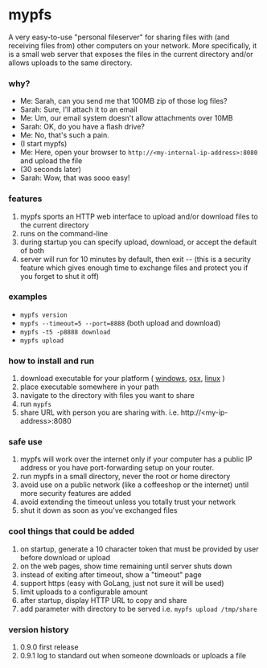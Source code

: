 # mypfs
A very easy-to-use "personal fileserver" for sharing files with (and receiving files from) other computers on your network. More specifically, it is a small web server that exposes the files in the current directory and/or allows uploads to the same directory.

### why?
* Me: Sarah, can you send me that 100MB zip of those log files?
* Sarah: Sure, I'll attach it to an email
* Me: Um, our email system doesn't allow attachments over 10MB
* Sarah: OK, do you have a flash drive?
* Me: No, that's such a pain.
* (I start mypfs)
* Me: Here, open your browser to `http://<my-internal-ip-address>:8080` and upload the file
* (30 seconds later)
* Sarah: Wow, that was sooo easy!

### features
1. mypfs sports an HTTP web interface to upload and/or download files to the current directory
1. runs on the command-line
1. during startup you can specify upload, download, or accept the default of both
1. server will run for 10 minutes by default, then exit -- (this is a security feature which gives enough time to exchange files and protect you if you forget to shut it off)

### examples
* `mypfs version`
* `mypfs --timeout=5 --port=8888` (both upload and download)
* `mypfs -t5 -p8888 download`
* `mypfs upload`

### how to install and run
1. download executable for your platform ( [windows](https://github.com/joncrlsn/mypfs/raw/master/bin-win/mypfs.exe "Windows"), [osx](https://github.com/joncrlsn/mypfs/raw/master/bin-osx/mypfs "OSX"), [linux](https://github.com/joncrlsn/mypfs/raw/master/bin-linux/mypfs "Linux") )
1. place executable somewhere in your path
1. navigate to the directory with files you want to share 
1. run `mypfs`
1. share URL with person you are sharing with. i.e.  http://\<my-ip-address\>:8080

### safe use
1. mypfs will work over the internet only if your computer has a public IP address or you have port-forwarding setup on your router.
1. run mypfs in a small directory, never the root or home directory
1. avoid use on a public network (like a coffeeshop or the internet) until more security features are added
1. avoid extending the timeout unless you totally trust your network
1. shut it down as soon as you've exchanged files

### cool things that could be added
1. on startup, generate a 10 character token that must be provided by user before download or upload
1. on the web pages, show time remaining until server shuts down
1. instead of exiting after timeout, show a "timeout" page
1. support https (easy with GoLang, just not sure it will be used)
1. limit uploads to a configurable amount 
1. after startup, display HTTP URL to copy and share
1. add parameter with directory to be served  i.e. `mypfs upload /tmp/share`

### version history
1. 0.9.0 first release
1. 0.9.1 log to standard out when someone downloads or uploads a file
